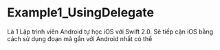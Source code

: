 # Example1_UsingDelegate

Là 1 Lập trình viên Android tự học iOS với Swift 2.0.
Sẽ tiếp cận iOS bằng cách sử dụng đoạn mã gần với Android nhất có thể
